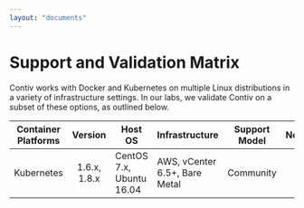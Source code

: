 ```yaml
---
layout: "documents"
---
```


# Support and Validation Matrix
Contiv works with Docker and Kubernetes on multiple Linux distributions in a variety of infrastructure settings. In our labs, we validate Contiv on a subset of these options, as outlined below.

| Container Platforms | Version    | Host OS | Infrastructure | Support Model | Notes |
|-------------------|:----------:|-------|--------------|-------------|---------------|
|Kubernetes          | 1.6.x, 1.8.x        | CentOS 7.x, Ubuntu 16.04 | AWS, vCenter 6.5+, Bare Metal | Community | |
